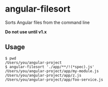 # angular-filesort

Sorts Angular files from the command line

__Do not use until v1.x__

## Usage

```
$ pwd
/Users/you/angular-project
$ angular-filesort './app/**/!(*spec).js'
/Users/you/angular-project/app/my-module.js
/Users/you/angular-project/app/z.js
/Users/you/angular-project/app/foo-service.js
```
